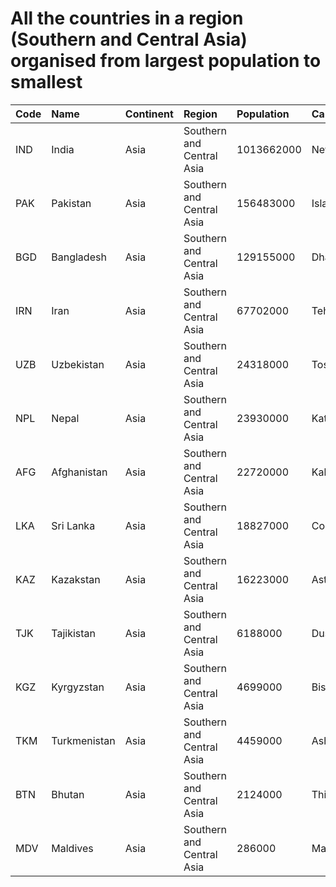 # All the countries in a region (Southern and Central Asia) organised from largest population to smallest

| Code | Name | Continent | Region | Population | Capital |
| :--- | :--- | :--- | :--- | :--- | :--- |
|IND|India|Asia|Southern and Central Asia|1013662000|New Delhi|
|PAK|Pakistan|Asia|Southern and Central Asia|156483000|Islamabad|
|BGD|Bangladesh|Asia|Southern and Central Asia|129155000|Dhaka|
|IRN|Iran|Asia|Southern and Central Asia|67702000|Teheran|
|UZB|Uzbekistan|Asia|Southern and Central Asia|24318000|Toskent|
|NPL|Nepal|Asia|Southern and Central Asia|23930000|Kathmandu|
|AFG|Afghanistan|Asia|Southern and Central Asia|22720000|Kabul|
|LKA|Sri Lanka|Asia|Southern and Central Asia|18827000|Colombo|
|KAZ|Kazakstan|Asia|Southern and Central Asia|16223000|Astana|
|TJK|Tajikistan|Asia|Southern and Central Asia|6188000|Dushanbe|
|KGZ|Kyrgyzstan|Asia|Southern and Central Asia|4699000|Bishkek|
|TKM|Turkmenistan|Asia|Southern and Central Asia|4459000|Ashgabat|
|BTN|Bhutan|Asia|Southern and Central Asia|2124000|Thimphu|
|MDV|Maldives|Asia|Southern and Central Asia|286000|Male|
